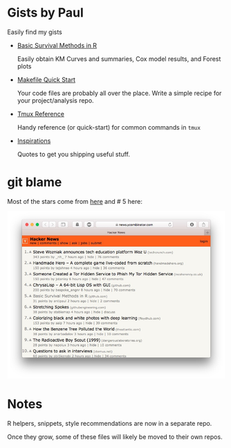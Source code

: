 # Gists by Paul

Easily find my gists


  * [Basic Survival Methods in R](survival-in-R.md)
  
    Easily obtain KM Curves and summaries, Cox model results, and Forest plots
    
  * [Makefile Quick Start](makefile-quick-start.md)
	
    Your code files are probably all over the place. Write a simple recipe for your
    project/analysis repo.

  * [Tmux Reference](tmux-reference.md)

    Handy reference (or quick-start) for common commands in `tmux`

  * [Inspirations](inspirations.md)
  
    Quotes to get you shipping useful stuff.
  
  
# git blame

Most of the stars come from
[here](https://twitter.com/newsycombinator/status/918975083804286976) and # 5
here:


![img](img/hn.jpg)


# Notes

R helpers, snippets, style recommendations are now in a separate repo.

Once they grow, some of these files will likely be moved to their own repos.
